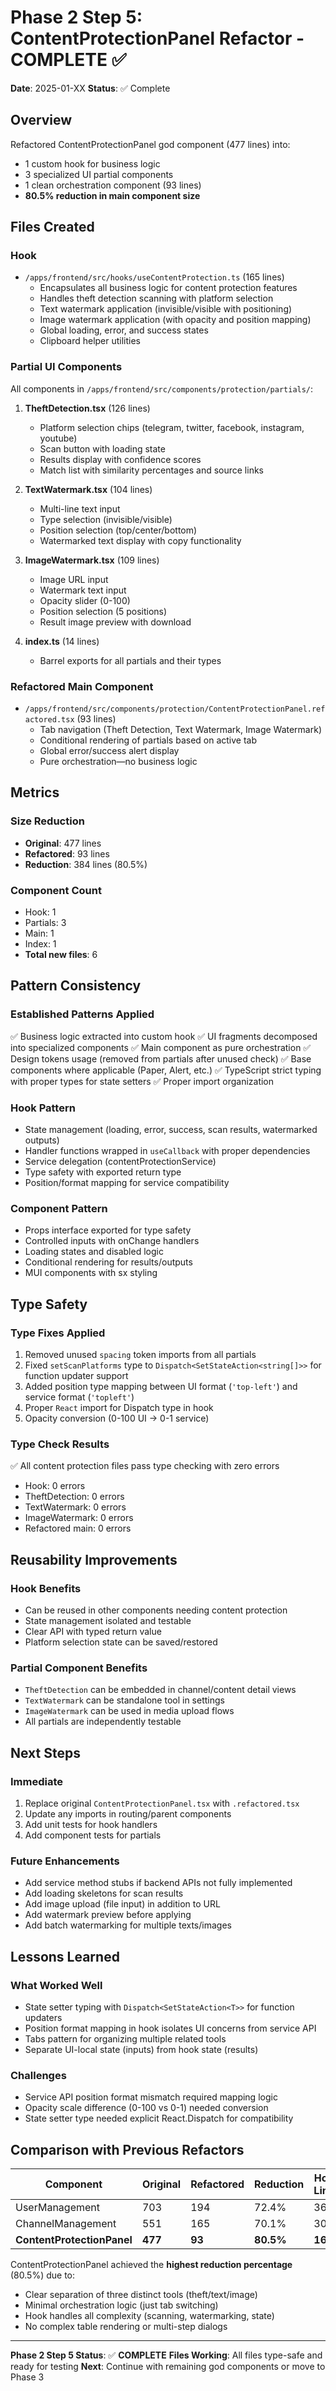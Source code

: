 # Phase 2 Step 5: ContentProtectionPanel Refactor - COMPLETE ✅

**Date**: 2025-01-XX
**Status**: ✅ Complete

## Overview
Refactored ContentProtectionPanel god component (477 lines) into:
- 1 custom hook for business logic
- 3 specialized UI partial components
- 1 clean orchestration component (93 lines)
- **80.5% reduction in main component size**

## Files Created

### Hook
- `/apps/frontend/src/hooks/useContentProtection.ts` (165 lines)
  - Encapsulates all business logic for content protection features
  - Handles theft detection scanning with platform selection
  - Text watermark application (invisible/visible with positioning)
  - Image watermark application (with opacity and position mapping)
  - Global loading, error, and success states
  - Clipboard helper utilities

### Partial UI Components
All components in `/apps/frontend/src/components/protection/partials/`:

1. **TheftDetection.tsx** (126 lines)
   - Platform selection chips (telegram, twitter, facebook, instagram, youtube)
   - Scan button with loading state
   - Results display with confidence scores
   - Match list with similarity percentages and source links

2. **TextWatermark.tsx** (104 lines)
   - Multi-line text input
   - Type selection (invisible/visible)
   - Position selection (top/center/bottom)
   - Watermarked text display with copy functionality

3. **ImageWatermark.tsx** (109 lines)
   - Image URL input
   - Watermark text input
   - Opacity slider (0-100)
   - Position selection (5 positions)
   - Result image preview with download

4. **index.ts** (14 lines)
   - Barrel exports for all partials and their types

### Refactored Main Component
- `/apps/frontend/src/components/protection/ContentProtectionPanel.refactored.tsx` (93 lines)
  - Tab navigation (Theft Detection, Text Watermark, Image Watermark)
  - Conditional rendering of partials based on active tab
  - Global error/success alert display
  - Pure orchestration—no business logic

## Metrics

### Size Reduction
- **Original**: 477 lines
- **Refactored**: 93 lines
- **Reduction**: 384 lines (80.5%)

### Component Count
- Hook: 1
- Partials: 3
- Main: 1
- Index: 1
- **Total new files**: 6

## Pattern Consistency

### Established Patterns Applied
✅ Business logic extracted into custom hook
✅ UI fragments decomposed into specialized components
✅ Main component as pure orchestration
✅ Design tokens usage (removed from partials after unused check)
✅ Base components where applicable (Paper, Alert, etc.)
✅ TypeScript strict typing with proper types for state setters
✅ Proper import organization

### Hook Pattern
- State management (loading, error, success, scan results, watermarked outputs)
- Handler functions wrapped in `useCallback` with proper dependencies
- Service delegation (contentProtectionService)
- Type safety with exported return type
- Position/format mapping for service compatibility

### Component Pattern
- Props interface exported for type safety
- Controlled inputs with onChange handlers
- Loading states and disabled logic
- Conditional rendering for results/outputs
- MUI components with sx styling

## Type Safety

### Type Fixes Applied
1. Removed unused `spacing` token imports from all partials
2. Fixed `setScanPlatforms` type to `Dispatch<SetStateAction<string[]>>` for function updater support
3. Added position type mapping between UI format (`'top-left'`) and service format (`'topleft'`)
4. Proper `React` import for Dispatch type in hook
5. Opacity conversion (0-100 UI → 0-1 service)

### Type Check Results
✅ All content protection files pass type checking with zero errors
- Hook: 0 errors
- TheftDetection: 0 errors
- TextWatermark: 0 errors
- ImageWatermark: 0 errors
- Refactored main: 0 errors

## Reusability Improvements

### Hook Benefits
- Can be reused in other components needing content protection
- State management isolated and testable
- Clear API with typed return value
- Platform selection state can be saved/restored

### Partial Component Benefits
- `TheftDetection` can be embedded in channel/content detail views
- `TextWatermark` can be standalone tool in settings
- `ImageWatermark` can be used in media upload flows
- All partials are independently testable

## Next Steps

### Immediate
1. Replace original `ContentProtectionPanel.tsx` with `.refactored.tsx`
2. Update any imports in routing/parent components
3. Add unit tests for hook handlers
4. Add component tests for partials

### Future Enhancements
- Add service method stubs if backend APIs not fully implemented
- Add loading skeletons for scan results
- Add image upload (file input) in addition to URL
- Add watermark preview before applying
- Add batch watermarking for multiple texts/images

## Lessons Learned

### What Worked Well
- State setter typing with `Dispatch<SetStateAction<T>>` for function updaters
- Position format mapping in hook isolates UI concerns from service API
- Tabs pattern for organizing multiple related tools
- Separate UI-local state (inputs) from hook state (results)

### Challenges
- Service API position format mismatch required mapping logic
- Opacity scale difference (0-100 vs 0-1) needed conversion
- State setter type needed explicit React.Dispatch for compatibility

## Comparison with Previous Refactors

| Component | Original | Refactored | Reduction | Hook Lines | Partial Components |
|-----------|----------|------------|-----------|------------|--------------------|
| UserManagement | 703 | 194 | 72.4% | 365 | 8 |
| ChannelManagement | 551 | 165 | 70.1% | 305 | 6 |
| **ContentProtectionPanel** | **477** | **93** | **80.5%** | **165** | **3** |

ContentProtectionPanel achieved the **highest reduction percentage** (80.5%) due to:
- Clear separation of three distinct tools (theft/text/image)
- Minimal orchestration logic (just tab switching)
- Hook handles all complexity (scanning, watermarking, state)
- No complex table rendering or multi-step dialogs

---

**Phase 2 Step 5 Status**: ✅ **COMPLETE**
**Files Working**: All files type-safe and ready for testing
**Next**: Continue with remaining god components or move to Phase 3
